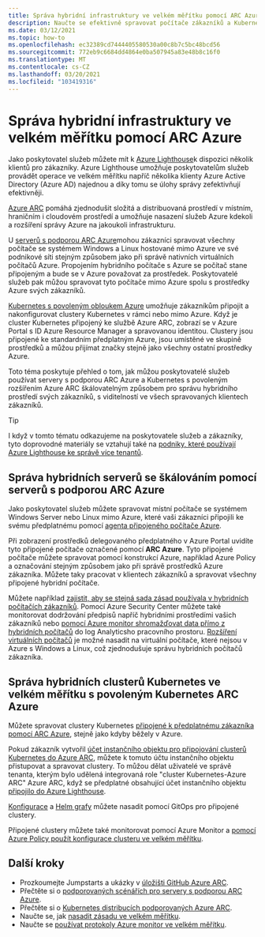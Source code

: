 ```yaml
---
title: Správa hybridní infrastruktury ve velkém měřítku pomocí ARC Azure
description: Naučte se efektivně spravovat počítače zákazníků a Kubernetes clustery mimo Azure.
ms.date: 03/12/2021
ms.topic: how-to
ms.openlocfilehash: ec32389cd7444405580530a00c8b7c5bc48bcd56
ms.sourcegitcommit: 772eb9c6684dd4864e0ba507945a83e48b8c16f0
ms.translationtype: MT
ms.contentlocale: cs-CZ
ms.lasthandoff: 03/20/2021
ms.locfileid: "103419316"
---
```

# <a name="manage-hybrid-infrastructure-at-scale-with-azure-arc"></a>Správa hybridní infrastruktury ve velkém měřítku pomocí ARC Azure

Jako poskytovatel služeb můžete mít k [Azure Lighthouse](../overview.md)k dispozici několik klientů pro zákazníky. Azure Lighthouse umožňuje poskytovatelům služeb provádět operace ve velkém měřítku napříč několika klienty Azure Active Directory (Azure AD) najednou a díky tomu se úlohy správy zefektivňují efektivněji.

[Azure ARC](../../azure-arc/overview.md) pomáhá zjednodušit složitá a distribuovaná prostředí v místním, hraničním i cloudovém prostředí a umožňuje nasazení služeb Azure kdekoli a rozšíření správy Azure na jakoukoli infrastrukturu.

U [serverů s podporou ARC Azure](../../azure-arc/servers/overview.md)mohou zákazníci spravovat všechny počítače se systémem Windows a Linux hostované mimo Azure ve své podnikové síti stejným způsobem jako při správě nativních virtuálních počítačů Azure. Propojením hybridního počítače s Azure se počítač stane připojeným a bude se v Azure považovat za prostředek. Poskytovatelé služeb pak můžou spravovat tyto počítače mimo Azure spolu s prostředky Azure svých zákazníků.

[Kubernetes s povoleným obloukem Azure](../../azure-arc/kubernetes/overview.md) umožňuje zákazníkům připojit a nakonfigurovat clustery Kubernetes v rámci nebo mimo Azure. Když je cluster Kubernetes připojený ke službě Azure ARC, zobrazí se v Azure Portal s ID Azure Resource Manager a spravovanou identitou. Clustery jsou připojené ke standardním předplatným Azure, jsou umístěné ve skupině prostředků a můžou přijímat značky stejně jako všechny ostatní prostředky Azure.

Toto téma poskytuje přehled o tom, jak můžou poskytovatelé služeb používat servery s podporou ARC Azure a Kubernetes s povoleným rozšířením Azure ARC škálovatelným způsobem pro správu hybridního prostředí svých zákazníků, s viditelností ve všech spravovaných klientech zákazníků.

> [!TIP]
> I když v tomto tématu odkazujeme na poskytovatele služeb a zákazníky, tyto doprovodné materiály se vztahují také na [podniky, které používají Azure Lighthouse ke správě více tenantů](../concepts/enterprise.md).

## <a name="manage-hybrid-servers-at-scale-with-azure-arc-enabled-servers"></a>Správa hybridních serverů se škálováním pomocí serverů s podporou ARC Azure

Jako poskytovatel služeb můžete spravovat místní počítače se systémem Windows Server nebo Linux mimo Azure, které vaši zákazníci připojili ke svému předplatnému pomocí [agenta připojeného počítače Azure](../../azure-arc/servers/agent-overview.md).

Při zobrazení prostředků delegovaného předplatného v Azure Portal uvidíte tyto připojené počítače označené pomocí **ARC Azure**. Tyto připojené počítače můžete spravovat pomocí konstrukcí Azure, například Azure Policy a označování stejným způsobem jako při správě prostředků Azure zákazníka. Můžete taky pracovat v klientech zákazníků a spravovat všechny připojené hybridní počítače.

Můžete například [zajistit, aby se stejná sada zásad používala v hybridních počítačích zákazníků](../../azure-arc/servers/learn/tutorial-assign-policy-portal.md). Pomocí Azure Security Center můžete také monitorovat dodržování předpisů napříč hybridními prostředími vašich zákazníků nebo [pomocí Azure monitor shromažďovat data přímo z hybridních počítačů](../../azure-arc/servers/learn/tutorial-enable-vm-insights.md) do log Analyticsho pracovního prostoru. [Rozšíření virtuálních počítačů](../../azure-arc/servers/manage-vm-extensions.md) je možné nasadit na virtuální počítače, které nejsou v Azure s Windows a Linux, což zjednodušuje správu hybridních počítačů zákazníka.

## <a name="manage-hybrid-kubernetes-clusters-at-scale-with-azure-arc-enabled-kubernetes"></a>Správa hybridních clusterů Kubernetes ve velkém měřítku s povoleným Kubernetes ARC Azure

Můžete spravovat clustery Kubernetes [připojené k předplatnému zákazníka pomocí ARC Azure](../../azure-arc/kubernetes/connect-cluster.md), stejně jako kdyby běžely v Azure.

Pokud zákazník vytvořil [účet instančního objektu pro připojování clusterů Kubernetes do Azure ARC](../../azure-arc/kubernetes/create-onboarding-service-principal.md), můžete k tomuto účtu instančního objektu přistupovat a spravovat clustery. To můžou dělat uživatelé ve správě tenanta, kterým bylo udělená integrovaná role "cluster Kubernetes-Azure ARC" Azure ARC, když se předplatné obsahující účet instančního objektu [připojilo do Azure Lighthouse](onboard-customer.md).

[Konfigurace](../../azure-arc/kubernetes/use-gitops-connected-cluster.md) a [Helm grafy](../../azure-arc/kubernetes/use-gitops-with-helm.md) můžete nasadit pomocí GitOps pro připojené clustery.

Připojené clustery můžete také monitorovat pomocí Azure Monitor a [pomocí Azure Policy použít konfigurace clusteru ve velkém měřítku](../../azure-arc/kubernetes/use-azure-policy.md).

## <a name="next-steps"></a>Další kroky

- Prozkoumejte Jumpstarts a ukázky v [úložišti GitHub Azure ARC](https://github.com/microsoft/azure_arc).
- Přečtěte si o [podporovaných scénářích pro servery s podporou ARC Azure](../../azure-arc/servers/overview.md#supported-scenarios).
- Přečtěte si o [Kubernetes distribucích podporovaných Azure ARC](../../azure-arc/kubernetes/overview.md#supported-kubernetes-distributions).
- Naučte se, jak [nasadit zásadu ve velkém měřítku](policy-at-scale.md).
- Naučte se [používat protokoly Azure monitor ve velkém měřítku](monitor-at-scale.md).
